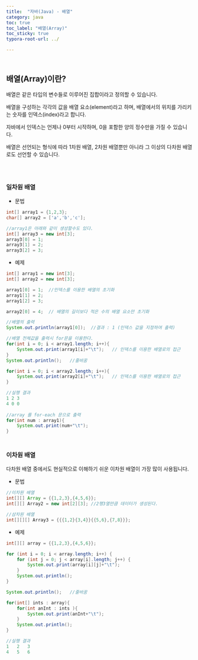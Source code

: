```yaml
---
title:  "자바(Java) - 배열"
category: java
toc: true
toc_label: "배열(Array)"
toc_sticky: true
typora-root-url: ../

---
```


## <br>배열(Array)이란?

배열은 같은 타입의 변수들로 이루어진 집합이라고 정의할 수 있습니다.

배열을 구성하는 각각의 값을 배열 요소(element)라고 하며, 배열에서의 위치를 가리키는 숫자를 인덱스(index)라고 합니다.

자바에서 인덱스는 언제나 0부터 시작하며, 0을 포함한 양의 정수만을 가질 수 있습니다.

배열은 선언되는 형식에 따라 1차원 배열, 2차원 배열뿐만 아니라 그 이상의 다차원 배열로도 선언할 수 있습니다.

### <br>

### 일차원 배열

- 문법

```java
int[] array1 = {1,2,3};
char[] array2 = ['a','b','c'];

//array1은 아래와 같이 생성할수도 있다.
int[] array3 = new int[3];
array3[0] = 1;
array3[1] = 2;
array3[2] = 3;
```

- 예제

```java
int[] array1 = new int[3];
int[] array2 = new int[3];

array1[0] = 1;	//인덱스를 이용한 배열의 초기화
array1[1] = 2;
array1[2] = 3;

array2[0] = 4;	// 배열의 길이보다 적은 수의 배열 요소만 초기화

//배열의 출력
System.out.println(array1[0]);	//결과 : 1 (인덱스 값을 지정하여 출력)

//배열 전체값을 출력시 for문을 이용한다.
for(int i = 0; i < array1.length; i++){
    System.out.print(array1[i]+"\t");	// 인덱스를 이용한 배열로의 접근
}
System.out.println();	//줄바꿈

for(int i = 0; i < array2.length; i++){
    System.out.print(array2[i]+"\t");	// 인덱스를 이용한 배열로의 접근
}

//실행 결과
1 2 3
4 0 0
    
//array 를 for-each 문으로 출력
for(int num : array1){
    System.out.print(num+"\t");
}
```

### <br>이차원 배열

다차원 배열 중에서도 현실적으로 이해하기 쉬운 이차원 배열이 가장 많이 사용됩니다.

- 문법

```java
//이차원 배열
int[][] Array = {{1,2,3},{4,5,6}};
int[][] Array2 = new int[2][3];	//2행3열만큼 데이터가 생성된다.

//삼차원 배열
int[][][] Array3 = {{{1,2}{3,4}}{{5,6},{7,8}}};
```

- 예제

```java
int[][] array = {{1,2,3},{4,5,6}};

for (int i = 0; i < array.length; i++) {
    for (int j = 0; j < array[i].length; j++) {
        System.out.print(array[i][j]+"\t");
    }
    System.out.println();
}

System.out.println();	//줄바꿈

for(int[] ints : array){
    for(int anInt : ints ){
        System.out.print(anInt+"\t");
    }
    System.out.println();
}

//실행 결과
1	2	3	
4	5	6	
```

